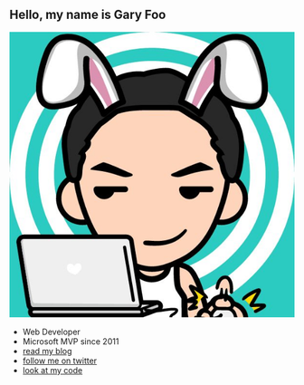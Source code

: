 ## Hello, my name is Gary Foo

![That's me](/images/me2.jpg)

 * Web Developer
 * Microsoft MVP since 2011
 * [read my blog](http://www.dotnet-rocks.com)
 * [follow me on twitter](http://www.twitter.com/ThorstenHans)
 * [look at my code](http://github.com/ThorstenHans)
